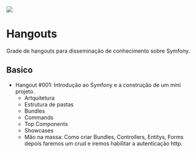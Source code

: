 <img  class="center" src="https://avatars3.githubusercontent.com/u/30373590?v=4&s=200">

# Hangouts
Grade de hangouts para disseminação de conhecimento sobre Symfony.

## Basico

* Hangout #001: Introdução ao Symfony e a construção de um mini projeto.
	* Artquitetura
	* Estrutura de pastas
	* Bundles
	* Commands
	* Top Components
	* Showcases
	* Mão na massa: Como criar Bundles, Controllers, Entitys, Forms depois faremos um crud e iremos habilitar a autenticação http.
